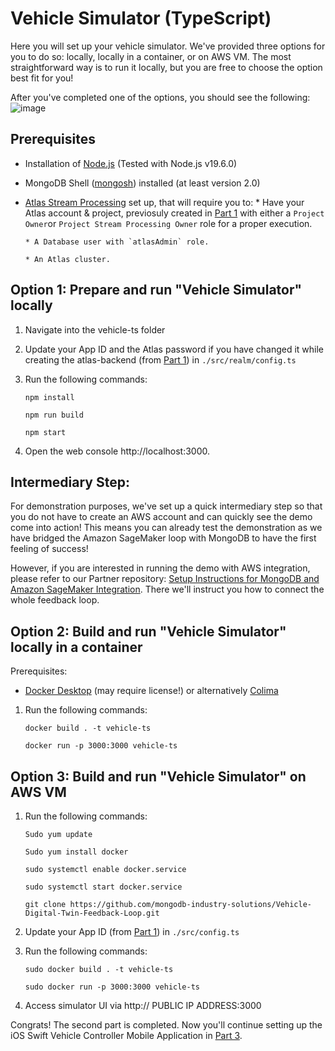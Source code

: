 # Vehicle Simulator (TypeScript)

Here you will set up your vehicle simulator. We've provided three options for you to do so: locally, locally in a container, or on AWS VM. The most straightforward way is to run it locally, but you are free to choose the option best fit for you! 

After you've completed one of the options, you should see the following: 
![image](https://github.com/mongodb-industry-solutions/Digital-Twins-With-AWS/blob/main/media/vehicle.png)

## Prerequisites

* Installation of [Node.js](https://nodejs.org/) (Tested with Node.js v19.6.0)

* MongoDB Shell ([mongosh](https://www.mongodb.com/docs/mongodb-shell/#mongodb-binary-bin.mongosh)) installed (at least version 2.0)

* [Atlas Stream Processing](https://www.mongodb.com/docs/atlas/atlas-stream-processing/tutorial/) set up, that will require you to:
      * Have your Atlas account & project, previosuly created in [Part 1](https://github.com/mongodb-industry-solutions/Vehicle-Digital-Twin-Feedback-Loop/tree/feature/ReadMe/atlas-backend) with either a `Project Owner`or `Project Stream Processing Owner` role for a proper execution.

      * A Database user with `atlasAdmin` role.

      * An Atlas cluster.



## Option 1: Prepare and run "Vehicle Simulator" locally

1. Navigate into the vehicle-ts folder 
2. Update your App ID and the Atlas password if you have changed it while creating the atlas-backend (from [Part 1](https://github.com/mongodb-industry-solutions/Digital-Twins-With-AWS/blob/main/atlas-backend/README.md)) in `./src/realm/config.ts`
3. Run the following commands: 
      
      `npm install`
      
      `npm run build`
      
      `npm start`
4. Open the web console http://localhost:3000. 

## Intermediary Step:
For demonstration purposes, we've set up a quick intermediary step so that you do not have to create an AWS account and can quickly see the demo come into action! This means you can already test the demonstration as we have bridged the Amazon SageMaker loop with MongoDB to have the first feeling of success!  

However, if you are interested in running the demo with AWS integration, please refer to our Partner repository: [Setup Instructions for MongoDB and Amazon SageMaker Integration](https://github.com/mongodb-partners/Vehicle-Digital-Twin-Solution). There we'll instruct you how to connect the whole feedback loop. 

## Option 2: Build and run "Vehicle Simulator" locally in a container

Prerequisites:
- [Docker Desktop](https://www.docker.com/) (may require license!) or alternatively [Colima](https://github.com/abiosoft/colima)

1. Run the following commands: 
    
    `docker build . -t vehicle-ts`
    
    `docker run -p 3000:3000 vehicle-ts`

## Option 3: Build and run "Vehicle Simulator" on AWS VM

1. Run the following commands: 
      
      `Sudo yum update`
      
      `Sudo yum install docker`
      
      `sudo systemctl enable docker.service`

      `sudo systemctl start docker.service`

      `git clone https://github.com/mongodb-industry-solutions/Vehicle-Digital-Twin-Feedback-Loop.git`
2. Update your App ID (from [Part 1](https://github.com/mongodb-industry-solutions/Digital-Twins-With-AWS/blob/main/atlas-backend/README.md)) in `./src/config.ts`
3. Run the following commands:

      `sudo docker build . -t vehicle-ts`
      
      `sudo docker run -p 3000:3000 vehicle-ts`
4. Access simulator UI via http:// PUBLIC IP ADDRESS:3000

Congrats! The second part is completed. Now you'll continue setting up the iOS Swift Vehicle Controller Mobile Application in [Part 3](https://github.com/mongodb-industry-solutions/Vehicle-Digital-Twin-Feedback-Loop/tree/feature/ReadMe/mobile-swift).
